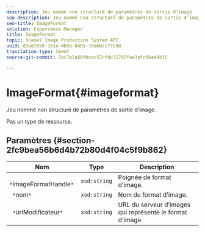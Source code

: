 ```yaml
---
description: Jeu nommé non structuré de paramètres de sortie d’image.
seo-description: Jeu nommé non structuré de paramètres de sortie d’image.
seo-title: ImageFormat
solution: Experience Manager
title: ImageFormat
topic: Scene7 Image Production System API
uuid: d3ad7058-781e-4b5b-84b5-7da6bcc77cd8
translation-type: tm+mt
source-git-commit: 7bc7b3a86fbcdc57cfdc31745fae3afc06e44b15

---
```



# ImageFormat{#imageformat}

Jeu nommé non structuré de paramètres de sortie d’image.

Pas un type de ressource.

## Paramètres {#section-2fc9bea56b6d4b72b80d4f04c5f9b862}

| Nom | Type | Description |
|---|---|---|
| ` *`imageFormatHandle`*` | `xsd:string` | Poignée de format d’image. |
| ` *`nom`*` | `xsd:string` | Nom du format d’image. |
| ` *`urlModificateur`*` | `xsd:string` | URL du serveur d’images qui représente le format d’image. |

